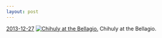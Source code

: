 ```yaml
---
layout: post
---
```


<p>
  <time><a href="/257">2013-12-27</a></time>
  <a href="/257"><img src="{{ site.assets_url }}/257-640.jpg" srcset="{{ site.assets_url }}/257-1280.jpg 1280w, {{ site.assets_url }}/257-960.jpg 960w, {{ site.assets_url }}/257-640.jpg 640w, {{ site.assets_url }}/257-320.jpg 320w" sizes="(min-width: 700px) 50vw, calc(100vw - 2rem)" alt="Chihuly at the Bellagio." /></a>
  <span>Chihuly at the Bellagio.</span>
</p>
